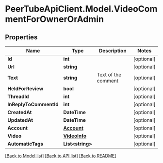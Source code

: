 # PeerTubeApiClient.Model.VideoCommentForOwnerOrAdmin

## Properties

Name | Type | Description | Notes
------------ | ------------- | ------------- | -------------
**Id** | **int** |  | [optional] 
**Url** | **string** |  | [optional] 
**Text** | **string** | Text of the comment | [optional] 
**HeldForReview** | **bool** |  | [optional] 
**ThreadId** | **int** |  | [optional] 
**InReplyToCommentId** | **int** |  | [optional] 
**CreatedAt** | **DateTime** |  | [optional] 
**UpdatedAt** | **DateTime** |  | [optional] 
**Account** | [**Account**](Account.md) |  | [optional] 
**Video** | [**VideoInfo**](VideoInfo.md) |  | [optional] 
**AutomaticTags** | **List&lt;string&gt;** |  | [optional] 

[[Back to Model list]](../README.md#documentation-for-models) [[Back to API list]](../README.md#documentation-for-api-endpoints) [[Back to README]](../README.md)


